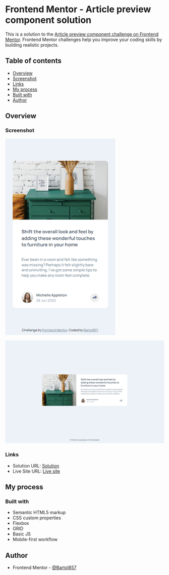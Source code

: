 # Frontend Mentor - Article preview component solution

This is a solution to the [Article preview component challenge on Frontend Mentor](https://www.frontendmentor.io/challenges/article-preview-component-dYBN_pYFT). Frontend Mentor challenges help you improve your coding skills by building realistic projects. 

## Table of contents

- [Overview](#overview)
- [Screenshot](#screenshot)
- [Links](#links)
- [My process](#my-process)
- [Built with](#built-with)
- [Author](#author)

## Overview

### Screenshot

![Mobile](./screenshot-mobile.jpg)

![Desktop](./screenshot-desktop.jpg)


### Links

- Solution URL: [Solution](https://github.com/Bartol857/article-preview-component-challenge)
- Live Site URL: [Live site](https://bartol857.github.io/article-preview-component-challenge/)

## My process

### Built with

- Semantic HTML5 markup
- CSS custom properties
- Flexbox
- GRID
- Basic JS
- Mobile-first workflow

## Author

- Frontend Mentor - [@Bartol857](https://www.frontendmentor.io/profile/Bartol857)